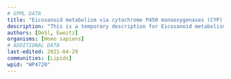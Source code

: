 ```yaml
---
# GPML DATA
title: "Eicosanoid metabolism via cytochrome P450 monooxygenases (CYP) pathway"
description: "This is a temporary description for Eicosanoid metabolism via cytochrome P450 monooxygenases (CYP) pathway"
authors: [DeSl, Eweitz]
organisms: [Homo sapiens]
# ADDITIONAL DATA
last-edited: 2021-04-29
communities: [Lipids]
wpid: "WP4720"
---
```

